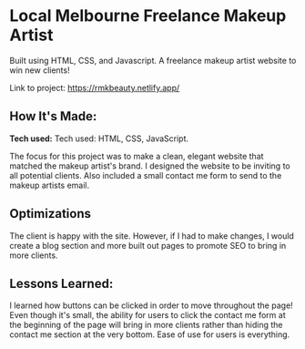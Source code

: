 # Local Melbourne Freelance Makeup Artist

Built using HTML, CSS, and Javascript. A freelance makeup artist website to win new clients!

Link to project: https://rmkbeauty.netlify.app/

## How It's Made:

**Tech used:**
Tech used: HTML, CSS, JavaScript.

The focus for this project was to make a clean, elegant website that matched the makeup artist's brand. I designed the website to be inviting to all potential clients. Also included a small contact me form to send to the makeup artists email.

## Optimizations

The client is happy with the site. However, if I had to make changes, I would create a blog section and more built out pages to promote SEO to bring in more clients.

## Lessons Learned:

I learned how buttons can be clicked in order to move throughout the page! Even though it's small, the ability for users to click the contact me form at the beginning of the page will bring in more clients rather than hiding the contact me section at the very bottom. Ease of use for users is everything.
